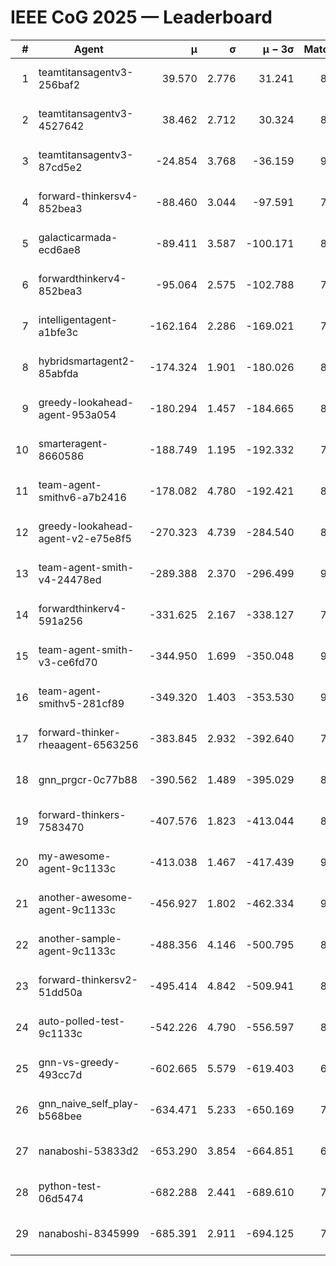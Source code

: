 # IEEE CoG 2025 — Leaderboard

| # | Agent | μ | σ | μ − 3σ | Matches | Updated |
|---:|---|---:|---:|---:|---:|---|
| 1 | teamtitansagentv3-256baf2 | 39.570 | 2.776 | 31.241 | 8980 | 2025-08-20 13:27 |
| 2 | teamtitansagentv3-4527642 | 38.462 | 2.712 | 30.324 | 8354 | 2025-08-20 13:27 |
| 3 | teamtitansagentv3-87cd5e2 | -24.854 | 3.768 | -36.159 | 9326 | 2025-08-20 13:27 |
| 4 | forward-thinkersv4-852bea3 | -88.460 | 3.044 | -97.591 | 7317 | 2025-08-20 13:27 |
| 5 | galacticarmada-ecd6ae8 | -89.411 | 3.587 | -100.171 | 8660 | 2025-08-20 13:27 |
| 6 | forwardthinkerv4-852bea3 | -95.064 | 2.575 | -102.788 | 7078 | 2025-08-20 13:27 |
| 7 | intelligentagent-a1bfe3c | -162.164 | 2.286 | -169.021 | 7214 | 2025-08-20 13:27 |
| 8 | hybridsmartagent2-85abfda | -174.324 | 1.901 | -180.026 | 8064 | 2025-08-20 13:27 |
| 9 | greedy-lookahead-agent-953a054 | -180.294 | 1.457 | -184.665 | 8498 | 2025-08-20 13:27 |
| 10 | smarteragent-8660586 | -188.749 | 1.195 | -192.332 | 7487 | 2025-08-20 13:27 |
| 11 | team-agent-smithv6-a7b2416 | -178.082 | 4.780 | -192.421 | 8540 | 2025-08-20 13:27 |
| 12 | greedy-lookahead-agent-v2-e75e8f5 | -270.323 | 4.739 | -284.540 | 8478 | 2025-08-20 13:27 |
| 13 | team-agent-smith-v4-24478ed | -289.388 | 2.370 | -296.499 | 9382 | 2025-08-20 13:27 |
| 14 | forwardthinkerv4-591a256 | -331.625 | 2.167 | -338.127 | 7458 | 2025-08-20 13:27 |
| 15 | team-agent-smith-v3-ce6fd70 | -344.950 | 1.699 | -350.048 | 9422 | 2025-08-20 13:27 |
| 16 | team-agent-smithv5-281cf89 | -349.320 | 1.403 | -353.530 | 9060 | 2025-08-20 13:27 |
| 17 | forward-thinker-rheaagent-6563256 | -383.845 | 2.932 | -392.640 | 7982 | 2025-08-20 13:27 |
| 18 | gnn_prgcr-0c77b88 | -390.562 | 1.489 | -395.029 | 8010 | 2025-08-20 13:27 |
| 19 | forward-thinkers-7583470 | -407.576 | 1.823 | -413.044 | 8020 | 2025-08-20 13:27 |
| 20 | my-awesome-agent-9c1133c | -413.038 | 1.467 | -417.439 | 9120 | 2025-08-20 13:27 |
| 21 | another-awesome-agent-9c1133c | -456.927 | 1.802 | -462.334 | 9300 | 2025-08-20 13:27 |
| 22 | another-sample-agent-9c1133c | -488.356 | 4.146 | -500.795 | 8460 | 2025-08-20 13:27 |
| 23 | forward-thinkersv2-51dd50a | -495.414 | 4.842 | -509.941 | 8922 | 2025-08-20 13:27 |
| 24 | auto-polled-test-9c1133c | -542.226 | 4.790 | -556.597 | 8300 | 2025-08-20 13:27 |
| 25 | gnn-vs-greedy-493cc7d | -602.665 | 5.579 | -619.403 | 6900 | 2025-08-20 13:27 |
| 26 | gnn_naive_self_play-b568bee | -634.471 | 5.233 | -650.169 | 7180 | 2025-08-20 13:27 |
| 27 | nanaboshi-53833d2 | -653.290 | 3.854 | -664.851 | 6780 | 2025-08-20 13:27 |
| 28 | python-test-06d5474 | -682.288 | 2.441 | -689.610 | 7080 | 2025-08-20 13:27 |
| 29 | nanaboshi-8345999 | -685.391 | 2.911 | -694.125 | 7370 | 2025-08-20 13:27 |
